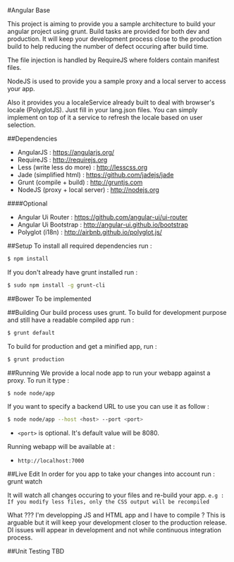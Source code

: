 #Angular Base

This project is aiming to provide you a sample architecture to build your angular project using grunt.
Build tasks are provided for both dev and production. It will keep your development process close to the production build to help reducing the number of defect occuring after build time.

The file injection is handled by RequireJS where folders contain manifest files.

NodeJS is used to provide you a sample proxy and a local server to access your app.

Also it provides you a localeService already built to deal with browser's locale (PolyglotJS). Just fill in your lang.json files. You can simply implement on top of it a service to refresh the locale based on user selection.

##Dependencies
- AngularJS : https://angularjs.org/
- RequireJS : http://requirejs.org
- Less (write less do more) : http://lesscss.org
- Jade (simplified html) : https://github.com/jadejs/jade
- Grunt (compile + build) : http://gruntjs.com
- NodeJS (proxy + local server) : http://nodejs.org

####Optional
- Angular Ui Router : https://github.com/angular-ui/ui-router
- Angular Ui Bootstrap : http://angular-ui.github.io/bootstrap
- Polyglot (i18n) : http://airbnb.github.io/polyglot.js/

##Setup
To install all required dependencies run :
```bash
$ npm install
```

If you don't already have grunt installed run :
```bash
$ sudo npm install -g grunt-cli
```

##Bower
To be implemented

##Building
Our build process uses grunt.
To build for development purpose and still have a readable compiled app run :
```bash
$ grunt default
```

To build for production and get a minified app, run :
```bash
$ grunt production
```


##Running
We provide a local node app to run your webapp against a proxy.
To run it type :
```bash
$ node node/app
```

If you want to specify a backend URL to use you can use it as follow :
```bash
$ node node/app --host <host> --port <port>
```

- `<port>` is optional. It's default value will be 8080.

Running webapp will be available at :
- `http://localhost:7000`

##Live Edit
In order for you app to take your changes into account run :
 grunt watch

It will watch all changes occuring to your files and re-build your app.
`e.g : If you modify less files, only the CSS output will be recompiled`

What ??? I'm developping JS and HTML app and I have to compile ?
This is arguable but it will keep your development closer to the production release.
DI issues will appear in development and not while continuous integration process.

##Unit Testing
TBD